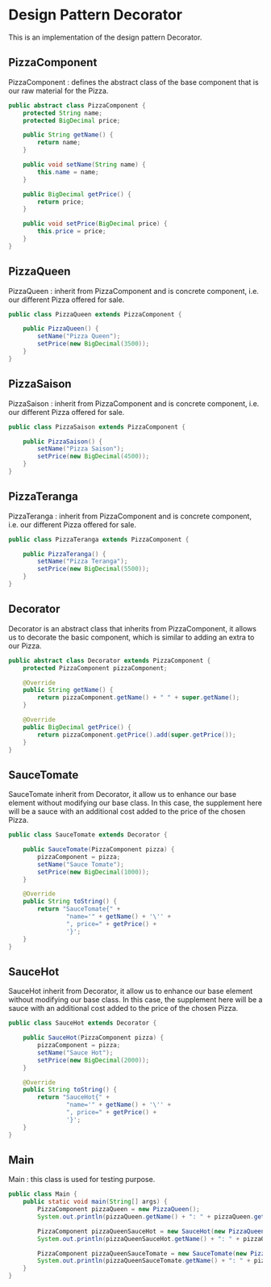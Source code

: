 # Design Pattern Decorator

This is an implementation of the design pattern Decorator.

## PizzaComponent

PizzaComponent : defines the abstract class of the base component that is our raw material for the Pizza.

```java
public abstract class PizzaComponent {
    protected String name;
    protected BigDecimal price;

    public String getName() {
        return name;
    }

    public void setName(String name) {
        this.name = name;
    }

    public BigDecimal getPrice() {
        return price;
    }

    public void setPrice(BigDecimal price) {
        this.price = price;
    }
}

```

## PizzaQueen

PizzaQueen : inherit from PizzaComponent and is concrete component, i.e. our different Pizza offered for sale.

```java
public class PizzaQueen extends PizzaComponent {

    public PizzaQueen() {
        setName("Pizza Queen");
        setPrice(new BigDecimal(3500));
    }
}

```

## PizzaSaison

PizzaSaison : inherit from PizzaComponent and is concrete component, i.e. our different Pizza offered for sale.

```java
public class PizzaSaison extends PizzaComponent {

    public PizzaSaison() {
        setName("Pizza Saison");
        setPrice(new BigDecimal(4500));
    }
}

```

## PizzaTeranga

PizzaTeranga : inherit from PizzaComponent and is concrete component, i.e. our different Pizza offered for sale.

```java
public class PizzaTeranga extends PizzaComponent {

    public PizzaTeranga() {
        setName("Pizza Teranga");
        setPrice(new BigDecimal(5500));
    }
}

```

## Decorator

Decorator is an abstract class that inherits from PizzaComponent, it allows us to decorate the basic component, which is similar to adding an extra to our Pizza.

```java
public abstract class Decorator extends PizzaComponent {
    protected PizzaComponent pizzaComponent;

    @Override
    public String getName() {
        return pizzaComponent.getName() + " " + super.getName();
    }

    @Override
    public BigDecimal getPrice() {
        return pizzaComponent.getPrice().add(super.getPrice());
    }
}

```

## SauceTomate

SauceTomate inherit from Decorator, it allow us to enhance our base element without modifying our base class. In this case, the supplement here will be a sauce with an additional cost added to the price of the chosen Pizza.

```java
public class SauceTomate extends Decorator {

    public SauceTomate(PizzaComponent pizza) {
        pizzaComponent = pizza;
        setName("Sauce Tomate");
        setPrice(new BigDecimal(1000));
    }

    @Override
    public String toString() {
        return "SauceTomate{" +
                "name='" + getName() + '\'' +
                ", price=" + getPrice() +
                '}';
    }
}

```

## SauceHot

SauceHot inherit from Decorator, it allow us to enhance our base element without modifying our base class. In this case, the supplement here will be a sauce with an additional cost added to the price of the chosen Pizza.

```java
public class SauceHot extends Decorator {

    public SauceHot(PizzaComponent pizza) {
        pizzaComponent = pizza;
        setName("Sauce Hot");
        setPrice(new BigDecimal(2000));
    }

    @Override
    public String toString() {
        return "SauceHot{" +
                "name='" + getName() + '\'' +
                ", price=" + getPrice() +
                '}';
    }
}

```

## Main

Main : this class is used for testing purpose.

```java
public class Main {
    public static void main(String[] args) {
        PizzaComponent pizzaQueen = new PizzaQueen();
        System.out.println(pizzaQueen.getName() + ": " + pizzaQueen.getPrice() + " XOF");

        PizzaComponent pizzaQueenSauceHot = new SauceHot(new PizzaQueen());
        System.out.println(pizzaQueenSauceHot.getName() + ": " + pizzaQueenSauceHot.getPrice() + " XOF");

        PizzaComponent pizzaQueenSauceTomate = new SauceTomate(new PizzaQueen());
        System.out.println(pizzaQueenSauceTomate.getName() + ": " + pizzaQueenSauceTomate.getPrice() + " XOF");
    }
}

```
